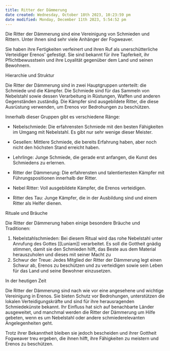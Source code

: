 ```yaml
---
title: Ritter der Dämmerung
date created: Wednesday, October 18th 2023, 10:23:59 pm
date modified: Monday, December 11th 2023, 5:54:52 pm
---
```


Die Ritter der Dämmerung sind eine Vereinigung von Schmieden und Rittern. Unter ihnen sind sehr viele Anhänger der Fogweaver.

Sie haben ihre Fertigkeiten verfeinert und ihren Ruf als unerschütterliche Verteidiger Erenos' gefestigt. Sie sind bekannt für ihre Tapferkeit, ihr Pflichtbewusstsein und ihre Loyalität gegenüber dem Land und seinen Bewohnern.

Hierarchie und Struktur

Die Ritter der Dämmerung sind in zwei Hauptgruppen unterteilt: die Schmiede und die Kämpfer. Die Schmiede sind für das Sammeln von Nebelstahl sowie dessen Verarbeitung in Rüstungen, Waffen und anderen Gegenständen zuständig. Die Kämpfer sind ausgebildete Ritter, die diese Ausrüstung verwenden, um Erenos vor Bedrohungen zu beschützen.

Innerhalb dieser Gruppen gibt es verschiedene Ränge:

- Nebelschmiede: Die erfahrensten Schmiede mit den besten Fähigkeiten im Umgang mit Nebelstahl. Es gibt nur sehr wenige dieser Meister.
- Gesellen: Mittlere Schmiede, die bereits Erfahrung haben, aber noch nicht den höchsten Stand erreicht haben.
- Lehrlinge: Junge Schmiede, die gerade erst anfangen, die Kunst des Schmiedens zu erlernen.

- Ritter der Dämmerung: Die erfahrensten und talentiertesten Kämpfer mit Führungspositionen innerhalb der Ritter.
- Nebel Ritter: Voll ausgebildete Kämpfer, die Erenos verteidigen.
- Ritter des Tau: Junge Kämpfer, die in der Ausbildung sind und einem Ritter als Helfer dienen.

Rituale und Bräuche

Die Ritter der Dämmerung haben einige besondere Bräuche und Traditionen:

1. Nebelstahlschmieden: Bei diesem Ritual wird das rohe Nebelstahl unter Anrufung des Gottes [[Luniam]] verarbeitet. Es soll die Gottheit gnädig stimmen, damit sie den Schmieden hilft, das Beste aus dem Material herauszuholen und dieses mit seiner Macht zu
2. Schwur der Treue: Jedes Mitglied der Ritter der Dämmerung legt einen Schwur ab, Erenos zu beschützen und zu verteidigen sowie sein Leben für das Land und seine Bewohner einzusetzen.

In der heutigen Zeit

Die Ritter der Dämmerung sind nach wie vor eine angesehene und wichtige Vereinigung in Erenos. Sie bieten Schutz vor Bedrohungen, unterstützen die lokalen Verteidigungskräfte und sind für ihre herausragenden Schmiedekünste bekannt. Ihr Einfluss hat sich auf benachbarte Länder ausgeweitet, und manchmal werden die Ritter der Dämmerung um Hilfe gebeten, wenn es um Nebelstahl oder andere schmiederelevanten Angelegenheiten geht.

Trotz ihrer Bekanntheit bleiben sie jedoch bescheiden und ihrer Gottheit Fogweaver treu ergeben, die ihnen hilft, ihre Fähigkeiten zu meistern und Erenos zu beschützen.
